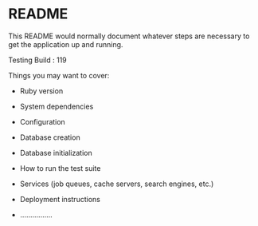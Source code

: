 # README

This README would normally document whatever steps are necessary to get the
application up and running.

Testing Build : 119

Things you may want to cover:

* Ruby version

* System dependencies

* Configuration

* Database creation

* Database initialization

* How to run the test suite

* Services (job queues, cache servers, search engines, etc.)

* Deployment instructions

* ................
